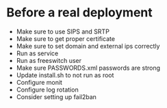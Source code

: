 # Before a real deployment
- Make sure to use SIPS and SRTP
- Make sure to get proper certificate
- Make sure to set domain and external ips correctly
- Run as service
- Run as freeswitch user
- Make sure PASSWORDS.xml passwords are strong
- Update install.sh to not run as root
- Configure monit
- Configure log rotation
- Consider setting up fail2ban